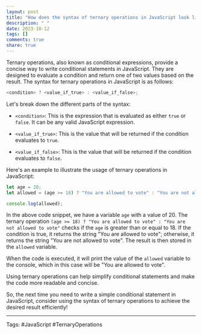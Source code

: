 ```yaml
---
layout: post
title: "How does the syntax of ternary operations in JavaScript look like?"
description: " "
date: 2023-10-12
tags: []
comments: true
share: true
---
```


Ternary operations, also known as conditional expressions, provide a concise way to write conditional statements in JavaScript. They are designed to evaluate a condition and return one of two values based on the result. The syntax for ternary operations in JavaScript is as follows:

```javascript
<condition> ? <value_if_true> : <value_if_false>;
```

Let's break down the different parts of the syntax:

- `<condition>`: This is the expression that is evaluated as either `true` or `false`. It can be any valid JavaScript expression.

- `<value_if_true>`: This is the value that will be returned if the condition evaluates to `true`.

- `<value_if_false>`: This is the value that will be returned if the condition evaluates to `false`.

Here's an example to illustrate the usage of ternary operations in JavaScript:

```javascript
let age = 20;
let allowed = (age >= 18) ? "You are allowed to vote" : "You are not allowed to vote";

console.log(allowed);
```

In the above code snippet, we have a variable `age` with a value of 20. The ternary operation `(age >= 18) ? "You are allowed to vote" : "You are not allowed to vote"` checks if the `age` is greater than or equal to 18. If the condition is true, it returns the string "You are allowed to vote"; otherwise, it returns the string "You are not allowed to vote". The result is then stored in the `allowed` variable.

When the code is executed, it will print the value of the `allowed` variable to the console, which in this case will be "You are allowed to vote".

Using ternary operations can help simplify conditional statements and make the code more readable and concise.

So, the next time you need to write a simple conditional statement in JavaScript, consider using the syntax of ternary operations to achieve the desired result efficiently!

---

Tags: #JavaScript #TernaryOperations